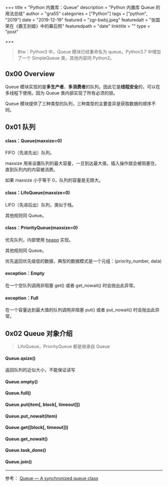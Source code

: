 +++
title = "Python 内置库：Queue"
description = "Python 内置库 Queue 的用法总结"
author = "gra55"
categories = ["Python"]
tags = ["python", "2019"]
date = "2019-12-19"
featured = "zgr-bwbj.jpeg"
featuredalt = "张国荣在《霸王别姬》中的幕后照"
featuredpath = "date"
linktitle = ""
type = "post"

+++

> Btw：Python3 中，Queue 模块已经重命名为 queue。Python3.7 中增加了一个 SimpleQueue 类，其他内容同 Python2。

## 0x00 Overview

Queue 模块实现的是**多生产者**、**多消费者**的队列。因此它是**线程安全**的，可以在多线程下使用。因为 Queue 类内部实现了所有必须的锁。

Queue 模块提供了三种类型的队列，三种类型的主要差异是获取数据的顺序不同。

## 0x01 队列

#### class：Queue(maxsize=0)

FIFO（先进先出）队列。

maxsize 用来设置队列的最大容量，一旦到达最大值，插入操作就会被阻塞住，直到队列内的内容被消费。

如果 maxsize 小于等于 0，队列的容量是无限大。

#### class：LifoQueue(maxsize=0)

LIFO（先进后出）队列，类似于栈。

其他规则同 Queue。

#### class：PriorityQueue(maxsize=0)

优先队列，内部使用 [heapq](https://docs.python.org/2/library/heapq.html#module-heapq) 实现。

其他规则同 Queue。

优先返回优先级低的数据，典型的数据模式是一个元组：(priority_number, data)

#### exception：Empty

在一个空队列调用非阻塞 get() 或者 get_nowait() 时会抛出此异常。

#### exception：Full

在一个容量达到最大值的队列调用非阻塞 put() 或者 put_nowait() 时会抛出此异常。

## 0x02 Queue 对象介绍

> LifoQueue，PriorityQueue 都是继承自 Queue

#### Queue.qsize()

返回队列的近似大小，不能保证读写

#### Queue.empty()



#### Queue.full()

#### Queue.put(item[, block[, timeout]])

#### Queue.put_nowait(item)

#### Queue.get([block[, timeout]])

#### Queue.get_nowait()

#### Queue.task_done()

#### Queue.join()

---
参考：
[Queue — A synchronized queue class](https://docs.python.org/2/library/queue.html)